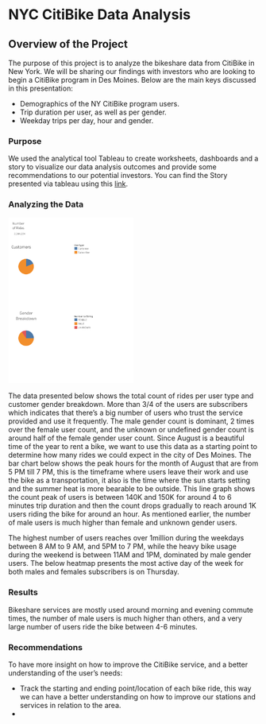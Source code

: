 # NYC CitiBike Data Analysis

## Overview of the Project

The purpose of this project is to analyze the bikeshare data from CitiBike in New York. We will be sharing our findings with investors who are looking to begin a CitiBike program in Des Moines. Below are the main keys discussed in this presentation:

- Demographics of the NY CitiBike  program users.
- Trip duration per user, as well as per gender.
- Weekday trips per day, hour and gender.

### Purpose

We used the analytical tool Tableau to create worksheets, dashboards and a story to visualize our data analysis outcomes and provide some recommendations to our potential investors. You can find the Story presented via tableau using this [link](https://public.tableau.com/app/profile/zeinab.bahsoun/viz/Bikesharing_16700573951020/NYCCitiBikeAnalysis?publish=yes). 

### Analyzing the Data

<img src="https://github.com/Zbahsoun/bikesharing/blob/main/Images/Customers%20Characteristics.png" width=50% height=50%>


The data presented below shows the total count of rides per user type and customer gender breakdown. More than 3/4 of the users are subscribers which indicates that there’s a big number of users who trust the service provided and use it frequently. The male gender count is dominant, 2 times over the female user count, and the unknown or undefined gender count is around half of the female gender user count. 
Since August is a beautiful time of the year to rent a bike, we want to use this data as a starting point to determine how many rides we could expect in the city of Des Moines.
The bar chart below shows the peak hours for the month of August that are from 5 PM till 7 PM, this is the timeframe where users leave their work and use the bike as a transportation, it also is the time where the sun starts setting and the summer heat is more bearable to be outside. 
This line graph shows the count peak of users is between 140K and 150K for around 4 to 6 minutes trip duration and then the count drops gradually to reach around 1K users riding the bike for around an hour. As mentioned earlier, the number of male users is much higher than female and unknown gender users.  
 
The highest number of users reaches over 1million during the weekdays between 8 AM to 9 AM, and 5PM to 7 PM, while the heavy bike usage during the weekend is between 11AM and 1PM, dominated by male gender users. 
The below heatmap presents the most active day of the week for both males and females subscribers is on Thursday.

### Results
Bikeshare services are mostly used around morning and evening commute times, the number of male users is much higher than others, and a very large number of users ride the bike between 4-6 minutes.

### Recommendations
To have more insight on how to improve the CitiBike service, and a better understanding of the user’s needs:

- Track the starting and ending point/location of each bike ride, this way we can have a better understanding on how to improve our stations and services in relation to the area.
- 

